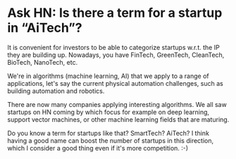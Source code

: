 # Ask HN: Is there a term for a startup in “AiTech”?

It is convenient for investors to be able to categorize startups w.r.t. the IP they are building up. Nowadays, you have FinTech, GreenTech, CleanTech, BioTech, NanoTech, etc.<p>We&#x27;re in algorithms (machine learning, AI) that we apply to a range of applications, let&#x27;s say the current physical automation challenges, such as building automation and robotics.<p>There are now many companies applying interesting algorithms. We all saw startups on HN coming by which focus for example on deep learning, support vector machines, or other machine learning fields that are maturing.<p>Do you know a term for startups like that? SmartTech? AiTech? I think having a good name can boost the number of startups in this direction, which I consider a good thing even if it&#x27;s more competition. :-)
